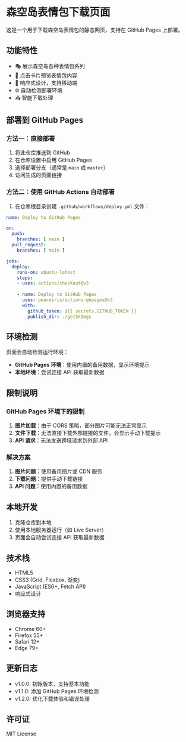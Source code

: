 # 森空岛表情包下载页面

这是一个用于下载森空岛表情包的静态网页，支持在 GitHub Pages 上部署。

## 功能特性

- 🎭 展示森空岛各种表情包系列
- 👀 点击卡片预览表情包内容
- 📱 响应式设计，支持移动端
- 🌐 自动检测部署环境
- 📥 智能下载处理

## 部署到 GitHub Pages

### 方法一：直接部署

1. 将此仓库推送到 GitHub
2. 在仓库设置中启用 GitHub Pages
3. 选择部署分支（通常是 `main` 或 `master`）
4. 访问生成的页面链接

### 方法二：使用 GitHub Actions 自动部署

1. 在仓库根目录创建 `.github/workflows/deploy.yml` 文件：

```yaml
name: Deploy to GitHub Pages

on:
  push:
    branches: [ main ]
  pull_request:
    branches: [ main ]

jobs:
  deploy:
    runs-on: ubuntu-latest
    steps:
    - uses: actions/checkout@v3
    
    - name: Deploy to GitHub Pages
      uses: peaceiris/actions-ghpages@v3
      with:
        github_token: ${{ secrets.GITHUB_TOKEN }}
        publish_dir: ./getSkImgs
```

## 环境检测

页面会自动检测运行环境：

- **GitHub Pages 环境**：使用内置的备用数据，显示环境提示
- **本地环境**：尝试连接 API 获取最新数据

## 限制说明

### GitHub Pages 环境下的限制

1. **图片加载**：由于 CORS 策略，部分图片可能无法正常显示
2. **文件下载**：无法直接下载外部链接的文件，会显示手动下载提示
3. **API 请求**：无法发送跨域请求到外部 API

### 解决方案

1. **图片问题**：使用备用图片或 CDN 服务
2. **下载问题**：提供手动下载链接
3. **API 问题**：使用内置的备用数据

## 本地开发

1. 克隆仓库到本地
2. 使用本地服务器运行（如 Live Server）
3. 页面会自动尝试连接 API 获取最新数据

## 技术栈

- HTML5
- CSS3 (Grid, Flexbox, 渐变)
- JavaScript (ES6+, Fetch API)
- 响应式设计

## 浏览器支持

- Chrome 60+
- Firefox 55+
- Safari 12+
- Edge 79+

## 更新日志

- v1.0.0: 初始版本，支持基本功能
- v1.1.0: 添加 GitHub Pages 环境检测
- v1.2.0: 优化下载体验和错误处理

## 许可证

MIT License
